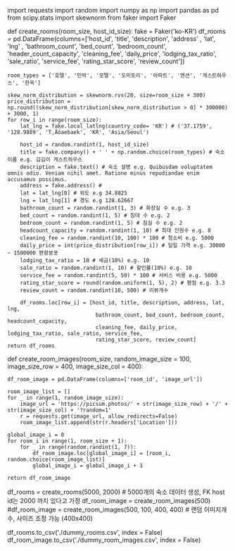 import requests
import random
import numpy as np
import pandas as pd
from scipy.stats import skewnorm 
from faker import Faker



def create_rooms(room_size, host_id_size):
    fake = Faker('ko-KR')
    df_rooms = pd.DataFrame(columns=['host_id', 'title', 'description', 'address' , 'lat', 'lng' ,
                                'bathroom_count', 'bed_count', 'bedroom_count', 'header_count_capacity',
                                'cleaning_fee', 'daily_price', 'lodging_tax_ratio', 'sale_ratio', 'service_fee',
                                'rating_star_score', 'review_count'])
    
    room_types = ['호텔', '민박', '모텔', '도미토리', '아파트', '멘션', '게스트하우스', '한옥']

    skew_norm_distribution = skewnorm.rvs(20, size=room_size + 300)
    price_distribution = np.round((skew_norm_distribution[skew_norm_distribution > 0] * 300000) + 3000, 1)
    for row_i in range(room_size):
        lat_lng = fake.local_latlng(country_code= 'KR') # ('37.1759', '128.9889', 'T‚Äôaebaek', 'KR', 'Asia/Seoul')

        host_id = random.randint(1, host_id_size)
        title = fake.company() + ' ' + np.random.choice(room_types) # 숙소 이름 e.g. 김김이 게스트하우스
        description = fake.text() # 숙소 설명 e.g. Quibusdam voluptatem omnis odio. Veniam nihil amet. Ratione minus repudiandae enim accusamus possimus.
        address = fake.address() # 
        lat = lat_lng[0] # 위도 e.g 34.8825
        lng = lat_lng[1] # 경도 e.g 128.62667
        bathroom_count = random.randint(1, 3) # 화장실 수 e.g. 3
        bed_count = random.randint(1, 5) # 침대 수 e.g. 2
        bedroom_count = random.randint(1, 5) # 침실 수 e.g. 2
        headcount_capacity = random.randint(1, 10) # 최대 인원수 e.g. 8
        cleaning_fee = random.randint(10, 100) * 100 # 청소비 e.g. 5000
        daily_price = int(price_distribution[row_i]) # 일일 가격 e.g. 30000 ~ 1500000 편향분포
        lodging_tax_ratio = 10 # 세금(10%) e.g. 10
        sale_ratio = random.randint(1, 10) # 할인률(10%) e.g. 10
        service_fee = random.randint(5, 50) * 100 # 서비스 비용 e.g. 5000
        rating_star_score = round(random.uniform(1, 5), 2) # 평점 e.g. 3.3 
        review_count = random.randint(10, 500) # 리뷰개수

        df_rooms.loc[row_i] = [host_id, title, description, address, lat, lng,
                                bathroom_count, bed_count, bedroom_count, headcount_capacity,
                                cleaning_fee, daily_price, lodging_tax_ratio, sale_ratio, service_fee,
                                rating_star_score, review_count]
    return df_rooms


def create_room_images(room_size, random_image_size = 100, image_size_row = 400, image_size_col = 400):
    
    df_room_image = pd.DataFrame(columns=['room_id', 'image_url'])

    room_image_list = []
    for _ in range(1, random_image_size):
        image_url = 'https://picsum.photos/' + str(image_size_row) + '/' + str(image_size_col) + '?random=1'
        r = requests.get(image_url, allow_redirects=False)
        room_image_list.append(str(r.headers['Location']))

    global_image_i = 0
    for room_i in range(1, room_size + 1):        
        for _ in range(random.randint(1, 7)):
            df_room_image.loc[global_image_i] = [room_i, random.choice(room_image_list)]
            global_image_i = global_image_i + 1
            
    return df_room_image
            
df_rooms = create_rooms(5000, 2000) # 5000개의 숙소 데이터 생성, FK host id는 2000 까지 있다고 가정
df_room_image = create_room_images(500) 
#df_room_image = create_room_images(500, 100, 400, 400) # 랜덤 이미지개수, 사이즈 조정 가능 (400x400)

df_rooms.to_csv('./dummy_rooms.csv', index = False)
df_room_image.to_csv('./dummy_room_images.csv', index = False)